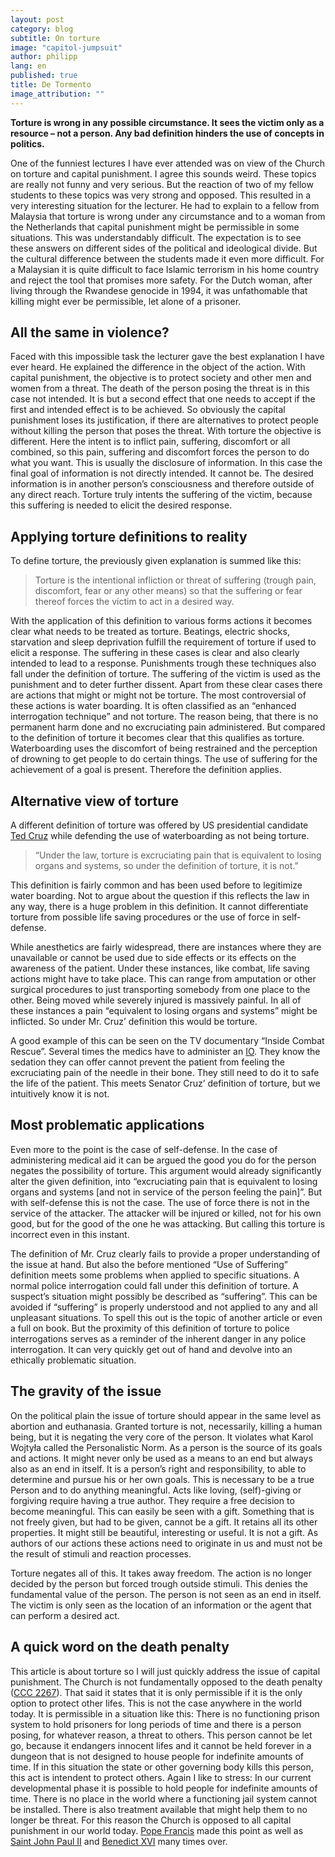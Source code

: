 ```yaml
---
layout: post
category: blog
subtitle: On torture
image: "capitol-jumpsuit"
author: philipp
lang: en
published: true
title: De Tormento
image_attribution: ""
---
```



**Torture is wrong in any possible circumstance. It sees the victim only as a resource – not a person. Any bad definition hinders the use of concepts in politics.**

One of the funniest lectures I have ever attended was on view of the Church on torture and capital punishment. I agree this sounds weird. These topics are really not funny and very serious. But the reaction of two of my fellow students to these topics was very strong and opposed. This resulted in a very interesting situation for the lecturer. He had to explain to a fellow from Malaysia that torture is wrong under any circumstance and to a woman from the Netherlands that capital punishment might be permissible in some situations. This was understandably difficult. The expectation is to see these answers on different sides of the political and ideological divide. But the cultural difference between the students made it even more difficult. For a Malaysian it is quite difficult to face Islamic terrorism in his home country and reject the tool that promises more safety. For the Dutch woman, after living through the Rwandese genocide in 1994, it was unfathomable that killing might ever be permissible, let alone of a prisoner.

## All the same in violence?

Faced with this impossible task the lecturer gave the best explanation I have ever heard. He explained the difference in the object of the action. With capital punishment, the objective is to protect society and other men and women from a threat. The death of the person posing the threat is in this case not intended. It is but a second effect that one needs to accept if the first and intended effect is to be achieved. So obviously the capital punishment loses its justification, if there are alternatives to protect people without killing the person that poses the threat. With torture the objective is different. Here the intent is to inflict pain, suffering, discomfort or all combined, so this pain, suffering and discomfort forces the person to do what you want. This is usually the disclosure of information. In this case the final goal of information is not directly intended. It cannot be. The desired information is in another person’s consciousness and therefore outside of any direct reach. Torture truly intents the suffering of the victim, because this suffering is needed to elicit the desired response. 

## Applying torture definitions to reality

To define torture, the previously given explanation is summed like this:

> Torture is the intentional infliction or threat of suffering (trough pain, discomfort, fear or any other means) so that the suffering or fear thereof forces the victim to act in a desired way.

With the application of this definition to various forms actions it becomes clear what needs to be treated as torture. Beatings, electric shocks, starvation and sleep deprivation fulfill the requirement of torture if used to elicit a response. The suffering in these cases is clear and also clearly intended to lead to a response. Punishments trough these techniques also fall under the definition of torture. The suffering of the victim is used as the punishment and to deter further dissent.
Apart from these clear cases there are actions that might or might not be torture. The most controversial of these actions is water boarding. It is often classified as an “enhanced interrogation technique” and not torture. The reason being, that there is no permanent harm done and no excruciating pain administered. But compared to the definition of torture it becomes clear that this qualifies as torture. Waterboarding uses the discomfort of being restrained and the perception of drowning to get people to do certain things. The use of suffering for the achievement of a goal is present. Therefore the definition applies. 

## Alternative view of torture

A different definition of torture was offered by US presidential candidate [Ted Cruz](http://www.factcheck.org/2016/02/factchecking-the-eighth-gop-debate/) while defending the use of waterboarding as not being torture.

> “Under the law, torture is excruciating pain that is equivalent to losing organs and systems, so under the definition of torture, it is not.”

This definition is fairly common and has been used before to legitimize water boarding. Not to argue about the question if this reflects the law in any way, there is a huge problem in this definition. It cannot differentiate torture from possible life saving procedures or the use of force in self-defense. 

While anesthetics are fairly widespread, there are instances where they are unavailable or cannot be used due to side effects or its effects on the awareness of the patient. Under these instances, like combat, life saving actions might have to take place. This can range from amputation or other surgical procedures to just transporting somebody from one place to the other. Being moved while severely injured is massively painful. In all of these instances a pain “equivalent to losing organs and systems” might be inflicted. So under Mr. Cruz’ definition this would be torture. 

A good example of this can be seen on the TV documentary “Inside Combat Rescue”. Several times the medics have to administer an [IO](https://en.wikipedia.org/wiki/Intraosseous_infusion "intraosseous infusion"). They know the sedation they can offer cannot prevent the patient from feeling the excruciating pain of the needle in their bone. They still need to do it to safe the life of the patient. This meets Senator Cruz’ definition of torture, but we intuitively know it is not.

## Most problematic applications

Even more to the point is the case of self-defense. In the case of administering medical aid it can be argued the good you do for the person negates the possibility of torture. This argument would already significantly alter the given definition, into “excruciating pain that is equivalent to losing organs and systems [and not in service of the person feeling the pain]”. But with self-defense this is not the case. The use of force there is not in the service of the attacker. The attacker will be injured or killed, not for his own good, but for the good of the one he was attacking. But calling this torture is incorrect even in this instant. 

The definition of Mr. Cruz clearly fails to provide a proper understanding of the issue at hand. But also the before mentioned “Use of Suffering” definition meets some problems when applied to specific situations. A normal police interrogation could fall under this definition of torture. A suspect’s situation might possibly be described as “suffering”. This can be avoided if “suffering” is properly understood and not applied to any and all unpleasant situations. To spell this out is the topic of another article or even a full on book. But the proximity of this definition of torture to police interrogations serves as a reminder of the inherent danger in any police interrogation. It can very quickly get out of hand and devolve into an ethically problematic situation. 

## The gravity of the issue

On the political plain the issue of torture should appear in the same level as abortion and euthanasia. Granted torture is not, necessarily, killing a human being, but it is negating the very core of the person. It violates what Karol Wojtyła called the Personalistic Norm. As a person is the source of its goals and actions. It might never only be used as a means to an end but always also as an end in itself. It is a person’s right and responsibility, to able to determine and pursue his or her own goals. This is necessary to be a true Person and to do anything meaningful. Acts like loving, (self)-giving or forgiving require having a true author. They require a free decision to become meaningful. This can easily be seen with a gift. Something that is not freely given, but had to be given, cannot be a gift. It retains all its other properties. It might still be beautiful, interesting or useful. It is not a gift. As authors of our actions these actions need to originate in us and must not be the result of stimuli and reaction processes. 

Torture negates all of this. It takes away freedom. The action is no longer decided by the person but forced trough outside stimuli. This denies the fundamental value of the person. The person is not seen as an end in itself. The victim is only seen as the location of an information or the agent that can perform a desired act. 

## A quick word on the death penalty

This article is about torture so I will just quickly address the issue of capital punishment. The Church is not fundamentally opposed to the death penalty ([CCC 2267](http://www.vatican.va/archive/ccc_css/archive/catechism/p3s2c2a5.htm)). That said it states that it is only permissible if it is the only option to protect other lifes. This is not the case anywhere in the world today. It is permissible in a situation like this: There is no functioning prison system to hold prisoners for long periods of time and there is a person posing, for whatever reason, a threat to others. This person cannot be let go, because it endangers innocent lifes and it cannot be held forever in a dungeon that is not designed to house people for indefinite amounts of time. If in this situation the state or other governing body kills this person, this act is intendent to protect others. Again I like to stress: In our current developmental phase it is possible to hold people for indefinite amounts of time. There is no place in the world where a functioning jail system cannot be installed. There is also treatment available that might help them to no longer be threat. For this reason the Church is opposed to all capital punishment in our world today. [Pope Francis](http://edition.cnn.com/2016/02/21/world/pope-death-penalty-moratorium/index.html) made this point as well as [Saint John Paul II](http://w2.vatican.va/content/john-paul-ii/en/encyclicals/documents/hf_jp-ii_enc_25031995_evangelium-vitae.html) and [Benedict XVI](http://www.ncregister.com/daily-news/pope-benedict-end-the-death-penalty) many times over.
